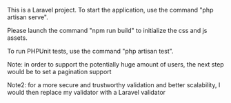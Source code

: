 This is a Laravel project.
To start the application, use the command "php artisan serve".

Please launch the command "npm run build" to initialize the css and js assets.

To run PHPUnit tests, use the command "php artisan test".

Note: in order to support the potentially huge amount of users, the next step would be to set a pagination support

Note2: for a more secure and trustworthy validation and better scalability, I would then replace my validator with a Laravel validator
